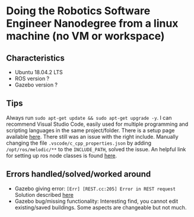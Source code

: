 # Doing the Robotics Software Engineer Nanodegree from a linux machine (no VM or workspace)

## Characteristics
- Ubuntu 18.04.2 LTS
- ROS version ?
- Gazebo version ?

## Tips
Always run `sudo apt-get update && sudo apt-get upgrade -y`.
I can recommend Visual Studio Code, easily used for multiple programming and scripting languages in the same project/folder.
There is a setup page available [here](http://wiki.ros.org/IDEs#Visual_Studio_Code_.28VSCode.29). There still was an issue with the right include.
Manually changing the file `.vscode/c_cpp_properties.json` by adding `/opt/ros/melodic/**` to the `INCLUDE_PATH`, solved the issue.
An helpful link for setting up ros node classes is found [here](https://github.com/wsnewman/ros_class/blob/master/example_ros_class/src/example_ros_class.cpp).




## Errors handled/solved/worked around
- Gazebo giving error:
  `[Err] [REST.cc:205] Error in REST request`
  Solution described [here](https://bitbucket.org/osrf/gazebo/issues/2607/error-restcc-205-during-startup-gazebo)
- Gazebo bug/missing functionality:
    Interesting find, you cannot edit existing/saved buildings. Some aspects are changeable but not much.

